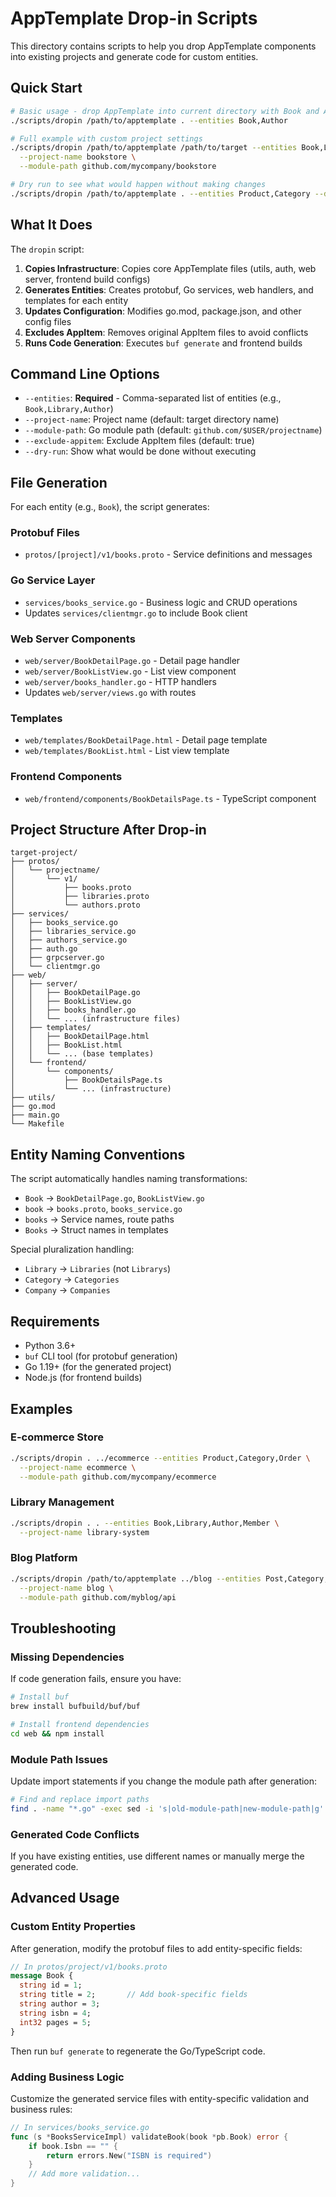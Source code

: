 # AppTemplate Drop-in Scripts

This directory contains scripts to help you drop AppTemplate components into existing projects and generate code for custom entities.

## Quick Start

```bash
# Basic usage - drop AppTemplate into current directory with Book and Author entities
./scripts/dropin /path/to/apptemplate . --entities Book,Author

# Full example with custom project settings
./scripts/dropin /path/to/apptemplate /path/to/target --entities Book,Library,Author \
  --project-name bookstore \
  --module-path github.com/mycompany/bookstore

# Dry run to see what would happen without making changes
./scripts/dropin /path/to/apptemplate . --entities Product,Category --dry-run
```

## What It Does

The `dropin` script:

1. **Copies Infrastructure**: Copies core AppTemplate files (utils, auth, web server, frontend build configs)
2. **Generates Entities**: Creates protobuf, Go services, web handlers, and templates for each entity
3. **Updates Configuration**: Modifies go.mod, package.json, and other config files
4. **Excludes AppItem**: Removes original AppItem files to avoid conflicts
5. **Runs Code Generation**: Executes `buf generate` and frontend builds

## Command Line Options

- `--entities`: **Required** - Comma-separated list of entities (e.g., `Book,Library,Author`)
- `--project-name`: Project name (default: target directory name)
- `--module-path`: Go module path (default: `github.com/$USER/projectname`)
- `--exclude-appitem`: Exclude AppItem files (default: true)
- `--dry-run`: Show what would be done without executing

## File Generation

For each entity (e.g., `Book`), the script generates:

### Protobuf Files
- `protos/[project]/v1/books.proto` - Service definitions and messages

### Go Service Layer  
- `services/books_service.go` - Business logic and CRUD operations
- Updates `services/clientmgr.go` to include Book client

### Web Server Components
- `web/server/BookDetailPage.go` - Detail page handler
- `web/server/BookListView.go` - List view component  
- `web/server/books_handler.go` - HTTP handlers
- Updates `web/server/views.go` with routes

### Templates
- `web/templates/BookDetailPage.html` - Detail page template
- `web/templates/BookList.html` - List view template

### Frontend Components
- `web/frontend/components/BookDetailsPage.ts` - TypeScript component

## Project Structure After Drop-in

```
target-project/
├── protos/
│   └── projectname/
│       └── v1/
│           ├── books.proto
│           ├── libraries.proto
│           └── authors.proto
├── services/
│   ├── books_service.go
│   ├── libraries_service.go
│   ├── authors_service.go
│   ├── auth.go
│   ├── grpcserver.go
│   └── clientmgr.go
├── web/
│   ├── server/
│   │   ├── BookDetailPage.go
│   │   ├── BookListView.go
│   │   ├── books_handler.go
│   │   └── ... (infrastructure files)
│   ├── templates/
│   │   ├── BookDetailPage.html
│   │   ├── BookList.html
│   │   └── ... (base templates)
│   └── frontend/
│       └── components/
│           ├── BookDetailsPage.ts
│           └── ... (infrastructure)
├── utils/
├── go.mod
├── main.go
└── Makefile
```

## Entity Naming Conventions

The script automatically handles naming transformations:

- `Book` → `BookDetailPage.go`, `BookListView.go`
- `book` → `books.proto`, `books_service.go`  
- `books` → Service names, route paths
- `Books` → Struct names in templates

Special pluralization handling:
- `Library` → `Libraries` (not `Librarys`)
- `Category` → `Categories`
- `Company` → `Companies`

## Requirements

- Python 3.6+
- `buf` CLI tool (for protobuf generation)
- Go 1.19+ (for the generated project)
- Node.js (for frontend builds)

## Examples

### E-commerce Store
```bash
./scripts/dropin . ../ecommerce --entities Product,Category,Order \
  --project-name ecommerce \
  --module-path github.com/mycompany/ecommerce
```

### Library Management
```bash 
./scripts/dropin . . --entities Book,Library,Author,Member \
  --project-name library-system
```

### Blog Platform
```bash
./scripts/dropin /path/to/apptemplate ../blog --entities Post,Category,User \
  --project-name blog \
  --module-path github.com/myblog/api
```

## Troubleshooting

### Missing Dependencies
If code generation fails, ensure you have:
```bash
# Install buf
brew install bufbuild/buf/buf

# Install frontend dependencies
cd web && npm install
```

### Module Path Issues
Update import statements if you change the module path after generation:
```bash
# Find and replace import paths
find . -name "*.go" -exec sed -i 's|old-module-path|new-module-path|g' {} \;
```

### Generated Code Conflicts
If you have existing entities, use different names or manually merge the generated code.

## Advanced Usage

### Custom Entity Properties
After generation, modify the protobuf files to add entity-specific fields:

```protobuf
// In protos/project/v1/books.proto
message Book {
  string id = 1;
  string title = 2;       // Add book-specific fields
  string author = 3;
  string isbn = 4;
  int32 pages = 5;
}
```

Then run `buf generate` to regenerate the Go/TypeScript code.

### Adding Business Logic
Customize the generated service files with entity-specific validation and business rules:

```go
// In services/books_service.go
func (s *BooksServiceImpl) validateBook(book *pb.Book) error {
    if book.Isbn == "" {
        return errors.New("ISBN is required")
    }
    // Add more validation...
}
```